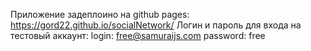 Приложение задеплоино на github pages: https://gord22.github.io/socialNetwork/
Логин и пароль для входа на тестовый аккаунт:
login: free@samuraijs.com
password: free